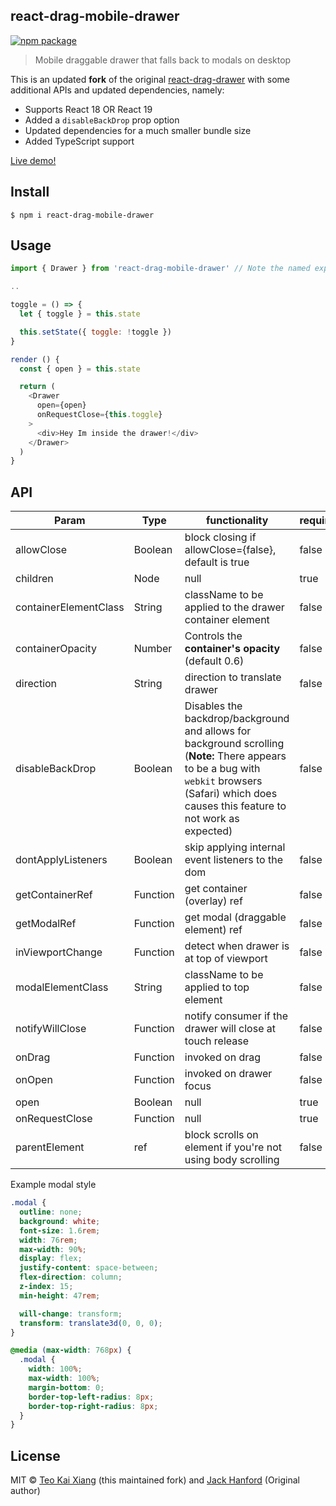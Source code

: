 ## react-drag-mobile-drawer

[![npm package][npm-badge]][npm]

> Mobile draggable drawer that falls back to modals on desktop

This is an updated **fork** of the original [react-drag-drawer](https://www.npmjs.com/package/react-drag-drawer) with some additional APIs and updated dependencies, namely:

- Supports React 18 OR React 19
- Added a `disableBackDrop` prop option
- Updated dependencies for a much smaller bundle size
- Added TypeScript support


[npm-badge]: https://img.shields.io/npm/v/react-drag-mobile-drawer.png?style=flat-square
[npm]: https://www.npmjs.org/package/react-drag-mobile-drawer

[Live demo!](https://demo.parkaholic.sg)

## Install

```
$ npm i react-drag-mobile-drawer
```

## Usage

```js
import { Drawer } from 'react-drag-mobile-drawer' // Note the named export change here

..

toggle = () => {
  let { toggle } = this.state

  this.setState({ toggle: !toggle })
}

render () {
  const { open } = this.state

  return (
    <Drawer
      open={open}
      onRequestClose={this.toggle}
    >
      <div>Hey Im inside the drawer!</div>
    </Drawer>
  )
}
```

## API

| Param                 | Type     | functionality                                                                                                                                                                                     | required |
| --------------------- | -------- | ------------------------------------------------------------------------------------------------------------------------------------------------------------------------------------------------- | -------- |
| allowClose            | Boolean  | block closing if allowClose={false}, default is true                                                                                                                                              | false    |
| children              | Node     | null                                                                                                                                                                                              | true     |
| containerElementClass | String   | className to be applied to the drawer container element                                                                                                                                           | false    |
| containerOpacity      | Number   | Controls the **container's opacity** (default 0.6)                                                                                                                                                | false    |
| direction             | String   | direction to translate drawer                                                                                                                                                                     | false    |
| disableBackDrop       | Boolean  | Disables the backdrop/background and allows for background scrolling (**Note:** There appears to be a bug with `webkit` browsers (Safari) which does causes this feature to not work as expected) | false    |
| dontApplyListeners    | Boolean  | skip applying internal event listeners to the dom                                                                                                                                                 | false    |
| getContainerRef       | Function | get container (overlay) ref                                                                                                                                                                       | false    |
| getModalRef           | Function | get modal (draggable element) ref                                                                                                                                                                 | false    |
| inViewportChange      | Function | detect when drawer is at top of viewport                                                                                                                                                          | false    |
| modalElementClass     | String   | className to be applied to top <Drawer> element                                                                                                                                                   | false    |
| notifyWillClose       | Function | notify consumer if the drawer will close at touch release                                                                                                                                         | false    |
| onDrag                | Function | invoked on drag                                                                                                                                                                                   | false    |
| onOpen                | Function | invoked on drawer focus                                                                                                                                                                           | false    |
| open                  | Boolean  | null                                                                                                                                                                                              | true     |
| onRequestClose        | Function | null                                                                                                                                                                                              | true     |
| parentElement         | ref      | block scrolls on element if you're not using body scrolling                                                                                                                                       | false    |

Example modal style

```css
.modal {
  outline: none;
  background: white;
  font-size: 1.6rem;
  width: 76rem;
  max-width: 90%;
  display: flex;
  justify-content: space-between;
  flex-direction: column;
  z-index: 15;
  min-height: 47rem;

  will-change: transform;
  transform: translate3d(0, 0, 0);
}

@media (max-width: 768px) {
  .modal {
    width: 100%;
    max-width: 100%;
    margin-bottom: 0;
    border-top-left-radius: 8px;
    border-top-right-radius: 8px;
  }
}
```

## License

MIT © [Teo Kai Xiang](https://github.com/Tkaixiang) (this maintained fork) and [Jack Hanford](http://jackhanford.com) (Original author)
